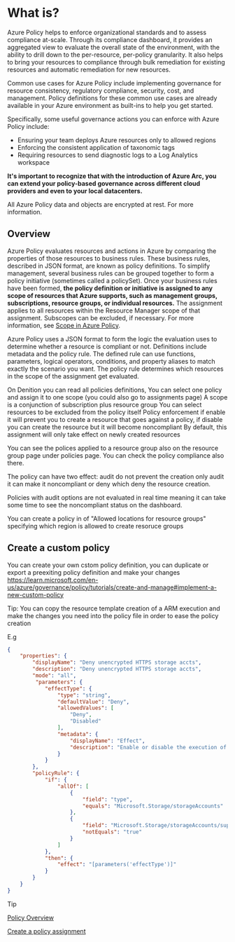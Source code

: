 # What is?

Azure Policy helps to enforce organizational standards and to assess compliance at-scale. Through its compliance dashboard, it provides an aggregated view to evaluate the overall state of the environment, with the ability to drill down to the per-resource, per-policy granularity. It also helps to bring your resources to compliance through bulk remediation for existing resources and automatic remediation for new resources.

Common use cases for Azure Policy include implementing governance for resource consistency, regulatory compliance, security, cost, and management. Policy definitions for these common use cases are already available in your Azure environment as built-ins to help you get started.

Specifically, some useful governance actions you can enforce with Azure Policy include:

- Ensuring your team deploys Azure resources only to allowed regions
- Enforcing the consistent application of taxonomic tags
- Requiring resources to send diagnostic logs to a Log Analytics workspace

**It's important to recognize that with the introduction of Azure Arc, you can extend your policy-based governance across different cloud providers and even to your local datacenters.**

All Azure Policy data and objects are encrypted at rest. For more information.

## Overview

Azure Policy evaluates resources and actions in Azure by comparing the properties of those resources to business rules. These business rules, described in JSON format, are known as policy definitions. To simplify management, several business rules can be grouped together to form a policy initiative (sometimes called a policySet). Once your business rules have been formed, __the policy definition or initiative is assigned to any scope of resources that Azure supports, such as management groups, subscriptions, resource groups, or individual resources.__ The assignment applies to all resources within the Resource Manager scope of that assignment. Subscopes can be excluded, if necessary. For more information, see [Scope in Azure Policy](../Extras/Understand%20management%20scope.md).

Azure Policy uses a JSON format to form the logic the evaluation uses to determine whether a resource is compliant or not. Definitions include metadata and the policy rule. The defined rule can use functions, parameters, logical operators, conditions, and property aliases to match exactly the scenario you want. The policy rule determines which resources in the scope of the assignment get evaluated.




On Denition you can read all policies definitions, 
You can select one policy and assign it to one scope (you could also go to assignments page)
A scope is a conjunction of subscription plus resource group
You can select resources to be excluded from the policy itself
Policy enforcement if enable it will prevent you to create a resource that goes against a policy, if disable you can create the resource but it will become noncompliant 
By default, this assignment will only take effect on newly created resources

You can see the polices applied to a resource group also on the resource group page under policies page. You can check the policy compliance also there.

The policy can have two effect: audit do not prevent the creation only audit it can make it noncompliant or deny which deny the resource creation.

Policies with audit options are not evaluated in real time meaning it can take some time to see the noncompliant status on the dashboard.

You can create a policy in of "Allowed locations for resource groups" specifying which region is allowed to create resoruce groups

## Create a custom policy

You can create your own cstom policy definition, you can duplicate or export a preexiting policy definition and make your changes
https://learn.microsoft.com/en-us/azure/governance/policy/tutorials/create-and-manage#implement-a-new-custom-policy

Tip: You can copy the resource template creation of a ARM execution and make the changes you need into the policy file in order to ease the policy creation 


E.g
```json
{
    "properties": {
        "displayName": "Deny unencrypted HTTPS storage accts",
        "description": "Deny unencrypted HTTPS storage accts",
        "mode": "all",
         "parameters": {
            "effectType": {
                "type": "string",
                "defaultValue": "Deny",
                "allowedValues": [
                    "Deny",
                    "Disabled"
                ],
                "metadata": {
                    "displayName": "Effect",
                    "description": "Enable or disable the execution of the policy"
                }
            }
        },
        "policyRule": {
            "if": {
                "allOf": [
                    {
                        "field": "type",
                        "equals": "Microsoft.Storage/storageAccounts"
                    },
                    {
                        "field": "Microsoft.Storage/storageAccounts/supportsHttpsTrafficOnly",
                        "notEquals": "true"
                    }
                ]
            },
            "then": {
                "effect": "[parameters('effectType')]"
            }
        }
    }
}
```

>[!TIP]
> [Policy Overview](https://learn.microsoft.com/en-us/azure/governance/policy/overview)
>
> [Create a policy assignment](https://learn.microsoft.com/en-gb/azure/governance/policy/assign-policy-portal)

